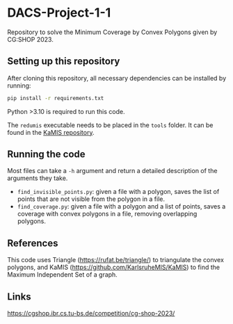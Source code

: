 # DACS-Project-1-1
Repository to solve the Minimum Coverage by Convex Polygons given by CG:SHOP 2023.

## Setting up this repository
After cloning this repository, all necessary dependencies can be installed by running:
```bash
pip install -r requirements.txt
```
Python >3.10 is required to run this code.

The `redumis` executable needs to be placed in the `tools` folder. It can be found in the [KaMIS repository](https://github.com/KarlsruheMIS/KaMIS).

## Running the code
Most files can take a `-h` argument and return a detailed description of the arguments they take.

- `find_invisible_points.py`: given a file with a polygon, saves the list of points that are not visible from the polygon in a file.
- `find_coverage.py`: given a file with a polygon and a list of points, saves a coverage with convex polygons in a file, removing overlapping polygons.

## References
This code uses Triangle (https://rufat.be/triangle/) to triangulate the convex polygons, and KaMIS (https://github.com/KarlsruheMIS/KaMIS) to find the Maximum Independent Set of a graph.

## Links
https://cgshop.ibr.cs.tu-bs.de/competition/cg-shop-2023/
